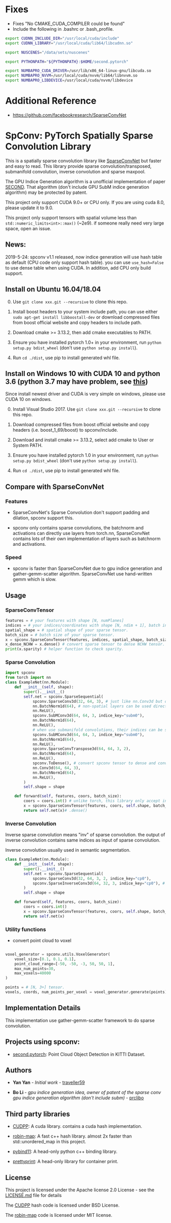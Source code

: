 # Fixes
- Fixes "No CMAKE_CUDA_COMPILER could be found"
- Include the following in .bashrc or .bash_profile.

```Bash
export CUDNN_INCLUDE_DIR="/usr/local/cuda/include"
export CUDNN_LIBRARY="/usr/local/cuda/lib64/libcudnn.so"

export NUSCENES="/data/sets/nuscenes"

export PYTHONPATH="${PYTHONPATH}:$HOME/second.pytorch"

export NUMBAPRO_CUDA_DRIVER=/usr/lib/x86_64-linux-gnu/libcuda.so
export NUMBAPRO_NVVM=/usr/local/cuda/nvvm/lib64/libnvvm.so
export NUMBAPRO_LIBDEVICE=/usr/local/cuda/nvvm/libdevice
```

# Additional Reference
- https://github.com/facebookresearch/SparseConvNet


# SpConv: PyTorch Spatially Sparse Convolution Library

This is a spatially sparse convolution library like [SparseConvNet](https://github.com/facebookresearch/SparseConvNet) but faster and easy to read. This library provide sparse convolution/transposed, submanifold convolution, inverse convolution and sparse maxpool.

The GPU Indice Generation algorithm is a unofficial implementation of paper [SECOND](http://www.mdpi.com/1424-8220/18/10/3337). That algorithm (don't include GPU SubM indice generation algorithm) may be protected by patent.

This project only support CUDA 9.0+ or CPU only. If you are using cuda 8.0, please update it to 9.0.

This project only support tensors with spatial volume less than ```std::numeric_limits<int>::max()``` (~2e9). if someone really need very large space, open an issue.

## News:

2019-5-24: spconv v1.1 released, now indice generation will use hash table as default (CPU code only support hash table). you can use ```use_hash=False``` to use dense table when using CUDA. In addition, add CPU only build support.

## Install on Ubuntu 16.04/18.04

0. Use ```git clone xxx.git --recursive``` to clone this repo.

1. Install boost headers to your system include path, you can use either ```sudo apt-get install libboostall-dev``` or download compressed files from boost official website and copy headers to include path.

2. Download cmake >= 3.13.2, then add cmake executables to PATH.

3. Ensure you have installed pytorch 1.0+ in your environment, run ```python setup.py bdist_wheel``` (don't use ```python setup.py install```).

4. Run ```cd ./dist```, use pip to install generated whl file.

## Install on Windows 10 with CUDA 10 and python 3.6 (python 3.7 may have problem, see [this](https://github.com/pytorch/pytorch/issues/17233))

Since install newest driver and CUDA is very simple on windows, please use CUDA 10 on windows. 

0. Install Visual Studio 2017. Use ```git clone xxx.git --recursive``` to clone this repo.

1. Download compressed files from boost official website and copy headers (i.e. boost_1_69/boost) to spconv/include.

2. Download and install cmake >= 3.13.2, select add cmake to User or System PATH.

3. Ensure you have installed pytorch 1.0 in your environment, run ```python setup.py bdist_wheel``` (don't use ```python setup.py install```).

4. Run ```cd ./dist```, use pip to install generated whl file.

## Compare with SparseConvNet

### Features

* SparseConvNet's Sparse Convolution don't support padding and dilation, spconv support this.

* spconv only contains sparse convolutions, the batchnorm and activations can directly use layers from torch.nn, SparseConvNet contains lots of their own implementation of layers such as batchnorm and activations.

### Speed

* spconv is faster than SparseConvNet due to gpu indice generation and gather-gemm-scatter algorithm. SparseConvNet use hand-written gemm which is slow.

## Usage

### SparseConvTensor

```Python
features = # your features with shape [N, numPlanes]
indices = # your indices/coordinates with shape [N, ndim + 1], batch index must be put in indices[:, 0]
spatial_shape = # spatial shape of your sparse tensor.
batch_size = # batch size of your sparse tensor.
x = spconv.SparseConvTensor(features, indices, spatial_shape, batch_size)
x_dense_NCHW = x.dense() # convert sparse tensor to dense NCHW tensor.
print(x.sparity) # helper function to check sparity. 
```

### Sparse Convolution

```Python
import spconv
from torch import nn
class ExampleNet(nn.Module):
    def __init__(self, shape):
        super().__init__()
        self.net = spconv.SparseSequential(
            spconv.SparseConv3d(32, 64, 3), # just like nn.Conv3d but don't support group and all([d > 1, s > 1])
            nn.BatchNorm1d(64), # non-spatial layers can be used directly in SparseSequential.
            nn.ReLU(),
            spconv.SubMConv3d(64, 64, 3, indice_key="subm0"),
            nn.BatchNorm1d(64),
            nn.ReLU(),
            # when use submanifold convolutions, their indices can be shared to save indices generation time.
            spconv.SubMConv3d(64, 64, 3, indice_key="subm0"),
            nn.BatchNorm1d(64),
            nn.ReLU(),
            spconv.SparseConvTranspose3d(64, 64, 3, 2),
            nn.BatchNorm1d(64),
            nn.ReLU(),
            spconv.ToDense(), # convert spconv tensor to dense and convert it to NCHW format.
            nn.Conv3d(64, 64, 3),
            nn.BatchNorm1d(64),
            nn.ReLU(),
        )
        self.shape = shape

    def forward(self, features, coors, batch_size):
        coors = coors.int() # unlike torch, this library only accept int coordinates.
        x = spconv.SparseConvTensor(features, coors, self.shape, batch_size)
        return self.net(x)# .dense()
```

### Inverse Convolution

Inverse sparse convolution means "inv" of sparse convolution. the output of inverse convolution contains same indices as input of sparse convolution.

Inverse convolution usually used in semantic segmentation.

```Python
class ExampleNet(nn.Module):
    def __init__(self, shape):
        super().__init__()
        self.net = spconv.SparseSequential(
            spconv.SparseConv3d(32, 64, 3, 2, indice_key="cp0"),
            spconv.SparseInverseConv3d(64, 32, 3, indice_key="cp0"), # need provide kernel size to create weight
        )
        self.shape = shape

    def forward(self, features, coors, batch_size):
        coors = coors.int()
        x = spconv.SparseConvTensor(features, coors, self.shape, batch_size)
        return self.net(x)
```

### Utility functions

* convert point cloud to voxel

```Python

voxel_generator = spconv.utils.VoxelGenerator(
    voxel_size=[0.1, 0.1, 0.1], 
    point_cloud_range=[-50, -50, -3, 50, 50, 1],
    max_num_points=30,
    max_voxels=40000
)

points = # [N, 3+] tensor.
voxels, coords, num_points_per_voxel = voxel_generator.generate(points)
```

## Implementation Details

This implementation use gather-gemm-scatter framework to do sparse convolution.

## Projects using spconv:

* [second.pytorch](https://github.com/traveller59/second.pytorch): Point Cloud Object Detection in KITTI Dataset.

## Authors

* **Yan Yan** - *Initial work* - [traveller59](https://github.com/traveller59)

* **Bo Li** - *gpu indice generation idea, owner of patent of the sparse conv gpu indice generation algorithm (don't include subm)* - [prclibo](https://github.com/prclibo)

## Third party libraries

* [CUDPP](https://github.com/cudpp/cudpp): A cuda library. contains a cuda hash implementation.

* [robin-map](https://github.com/Tessil/robin-map): A fast c++ hash library. almost 2x faster than std::unordered_map in this project.

* [pybind11](https://github.com/pybind/pybind11): A head-only python c++ binding library.

* [prettyprint](https://github.com/louisdx/cxx-prettyprint): A head-only library for container print.

## License

This project is licensed under the Apache license 2.0 License - see the [LICENSE.md](LICENSE.md) file for details

The [CUDPP](https://github.com/cudpp/cudpp) hash code is licensed under BSD License.

The [robin-map](https://github.com/Tessil/robin-map) code is licensed under MIT license.
